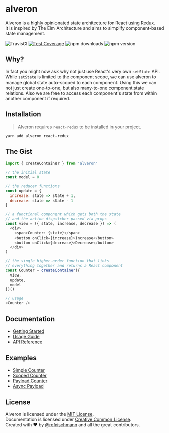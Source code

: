 # alveron

Alveron is a highly opinionated state architecture for React using Redux.<br>
It is inspired by The Elm Architecture and aims to simplify component-based state management.

<img alt="TravisCI" src="https://travis-ci.org/rofrischmann/alveron.svg?branch=master"> <a href="https://codeclimate.com/github/rofrischmann/alveron/coverage"><img alt="Test Coverage" src="https://codeclimate.com/github/rofrischmann/alveron/badges/coverage.svg"></a> <img alt="npm downloads" src="https://img.shields.io/npm/dm/alveron.svg"> <img alt="npm version" src="https://badge.fury.io/js/alveron.svg">

## Why?
In fact you might now ask why not just use React's very own `setState` API. While `setState` is limited to the component scope, we can use alveron to manage global state auto-scoped to each component. Using this we can not just create one-to-one, but also many-to-one component:state relations. Also we are free to access each component's state from within another component if required.

## Installation
> Alveron requires `react-redux` to be installed in your project.

```sh
yarn add alveron react-redux
```

## The Gist
```javascript
import { createContainer } from 'alveron'

// the initial state
const model = 0

// the reducer functions
const update = {
  increase: state => state + 1,
  decrease: state => state - 1
}

// a functional component which gets both the state
// and the action dispatcher passed via props
const view = ({ state, increase, decrease }) => (
  <div>
    <span>Counter: {state}</span>
    <button onClick={increase}>Increase</button>
    <button onClick={decrease}>Decrease</button>
  </div>
)

// the single higher-order function that links
// everything together and returns a React component
const Counter = createContainer({
  view,
  update,
  model
})()

// usage
<Counter />
```

## Documentation

* [Getting Started](docs/GettingStarted.md)
* [Usage Guide](docs/UsageGuide.md)
* [API Reference](docs/API.md)

## Examples

* [Simple Counter](examples/simple)
* [Scoped Counter](examples/scoped)
* [Payload Counter](examples/payload)
* [Async Payload](examples/async-paylod)

## License
Alveron is licensed under the [MIT License](http://opensource.org/licenses/MIT).<br>
Documentation is licensed under [Creative Common License](http://creativecommons.org/licenses/by/4.0/).<br>
Created with ♥ by [@rofrischmann](http://rofrischmann.de) and all the great contributors.
